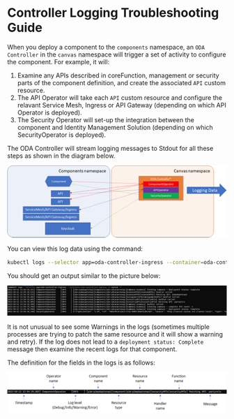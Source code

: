 # Controller Logging Troubleshooting Guide

When you deploy a component to the `components` namespace, an `ODA Controller` in the `canvas` namespace will trigger a set of activity to configure the component. For example, it will:
1. Examine any APIs described in coreFunction, management or security parts of the component definition, and create the associated `API` custom resource.
2. The API Operator will take each `API` custom resource and configure the relavant Service Mesh, Ingress or API Gateway (depending on which API Operator is deployed).
3. The Security Operator will set-up the integration between the component and Identity Management Solution (depending on which SecurityOperator is deployed).

The ODA Controller will stream logging messages to Stdout for all these steps as shown in the diagram below.

![Controller Logging](Controller-Logging.png)

You can view this log data using the command:
```bash
kubectl logs --selector app=oda-controller-ingress --container=oda-controller-ingress -n canvas -f
```
 
You should get an output similar to the picture below:

![Logging output](Logging-Output.png)
 

It is not unusual to see some Warnings in the logs (sometimes multiple processes are trying to patch the same resource and it will show a warning and retry). If the log does not lead to a `deployment status: Complete` message then examine the recent logs for that component.

The definition for the fields in the logs is as follows:

![Logging definition](Logging-Output-Definition.png) 